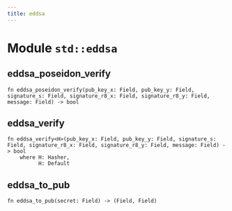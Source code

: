 ```yaml
---
title: eddsa
---
```


# Module `std::eddsa`

## eddsa_poseidon_verify

```noir
fn eddsa_poseidon_verify(pub_key_x: Field, pub_key_y: Field, signature_s: Field, signature_r8_x: Field, signature_r8_y: Field, message: Field) -> bool
```

## eddsa_verify

```noir
fn eddsa_verify<H>(pub_key_x: Field, pub_key_y: Field, signature_s: Field, signature_r8_x: Field, signature_r8_y: Field, message: Field) -> bool
    where H: Hasher,
          H: Default
```

## eddsa_to_pub

```noir
fn eddsa_to_pub(secret: Field) -> (Field, Field)
```

